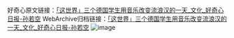好奇心原文链接：[「这世界」三个德国学生用音乐改变流浪汉的一天_文化_好奇心日报-孙若空](https://www.qdaily.com/articles/1631.html)
WebArchive归档链接：[「这世界」三个德国学生用音乐改变流浪汉的一天_文化_好奇心日报-孙若空](http://web.archive.org/web/20171112223517/http://www.qdaily.com/articles/1631.html)
![image](http://ww3.sinaimg.cn/large/007d5XDply1g3v4j3kyd6j30u03dpe81)